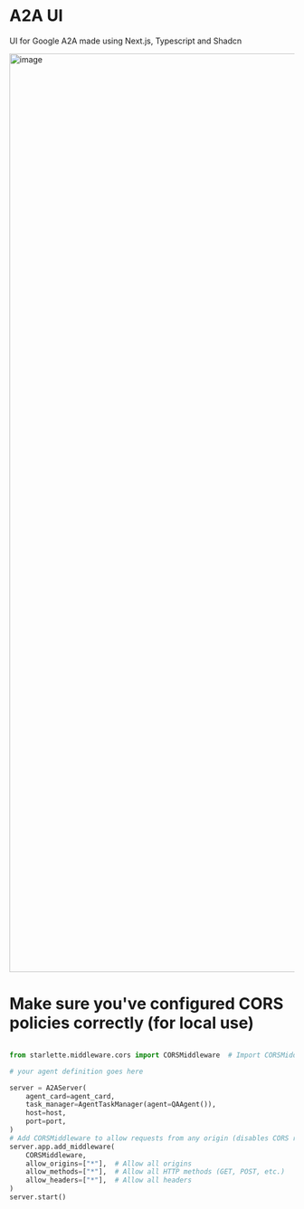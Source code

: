 # A2A UI
UI for Google A2A made using Next.js, Typescript and Shadcn

<img width="1624" alt="image" src="https://github.com/user-attachments/assets/73572201-e0e5-46ab-8d6e-56ce543a6688" />


# Make sure you've configured CORS policies correctly (for local use) 

```python

from starlette.middleware.cors import CORSMiddleware  # Import CORSMiddleware

# your agent definition goes here 

server = A2AServer(
    agent_card=agent_card,
    task_manager=AgentTaskManager(agent=QAAgent()),
    host=host,
    port=port,
)
# Add CORSMiddleware to allow requests from any origin (disables CORS restrictions)
server.app.add_middleware(
    CORSMiddleware,
    allow_origins=["*"],  # Allow all origins
    allow_methods=["*"],  # Allow all HTTP methods (GET, POST, etc.)
    allow_headers=["*"],  # Allow all headers
)
server.start()
```
